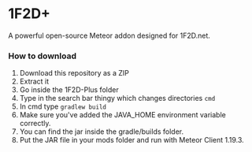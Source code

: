 # 1F2D+

A powerful open-source Meteor addon designed for 1F2D.net.

### How to download

1. Download this repository as a ZIP
2. Extract it
3. Go inside the 1F2D-Plus folder
4. Type in the search bar thingy which changes directories `cmd`
5. In cmd type `gradlew build`
6. Make sure you've added the JAVA_HOME environment variable correctly.
7. You can find the jar inside the gradle/builds folder.
8. Put the JAR file in your mods folder and run with Meteor Client 1.19.3.
